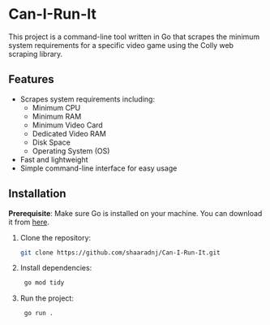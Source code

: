 # Can-I-Run-It

This project is a command-line tool written in Go that scrapes the minimum system requirements for a specific video game using the Colly web scraping library.

## Features

- Scrapes system requirements including:
  - Minimum CPU
  - Minimum RAM
  - Minimum Video Card
  - Dedicated Video RAM
  - Disk Space
  - Operating System (OS)
- Fast and lightweight
- Simple command-line interface for easy usage

## Installation

**Prerequisite**: Make sure Go is installed on your machine. You can download it from [here](https://golang.org/dl/).

1. Clone the repository:
    ```bash
    git clone https://github.com/shaaradnj/Can-I-Run-It.git
    ```

2. Install dependencies:
   ```bash
    go mod tidy
    ```

3. Run the project:
   ```bash
    go run .
   ```
